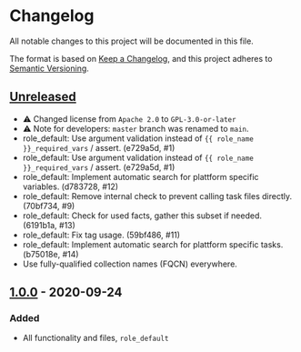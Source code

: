 # Changelog

All notable changes to this project will be documented in this file.

The format is based on [Keep a Changelog](https://keepachangelog.com/en/1.0.0/),
and this project adheres to [Semantic Versioning](https://semver.org/spec/v2.0.0.html).


## [Unreleased]

- ⚠️ Changed license from `Apache 2.0` to `GPL-3.0-or-later`
- ⚠️ Note for developers: `master` branch was renamed to `main`.
- role_default: Use argument validation instead of `{{ role_name }}_required_vars` / assert. (e729a5d, #1)
- role_default: Use argument validation instead of `{{ role_name }}_required_vars` / assert. (e729a5d, #1)
- role_default: Implement automatic search for plattform specific variables. (d783728, #12)
- role_default: Remove internal check to prevent calling task files directly. (70bf734, #9)
- role_default: Check for used facts, gather this subset if needed. (6191b1a, #13)
- role_default: Fix tag usage. (59bf486, #11)
- role_default: Implement automatic search for plattform specific tasks. (b75018e, #14)
- Use fully-qualified collection names (FQCN) everywhere.


## [1.0.0] - 2020-09-24

### Added

- All functionality and files, `role_default`


[unreleased]: https://github.com/foundata/ansible-skeletons/compare/v1.0.0...HEAD
[1.0.0]: https://github.com/foundata/ansible-skeletons/releases/tag/v1.0.0
